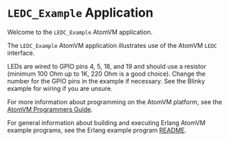 # `LEDC_Example` Application

Welcome to the `LEDC_Example` AtomVM application.

The `LEDC_Example` AtomVM application illustrates use of the AtomVM `LEDC` interface.

LEDs are wired to GPIO pins 4, 5, 18, and 19 and should use a resistor (minimum 100 Ohm up to 1K, 220 Ohm is a good choice). Change the number
for the GPIO pins in the example if necessary. See the Blinky example for wiring if you are unsure.

For more information about programming on the AtomVM platform, see the [AtomVM Programmers Guide](https://doc.atomvm.net/programmers-guide.html).

For general information about building and executing Erlang AtomVM example programs, see the Erlang example program [README](../README.md).
